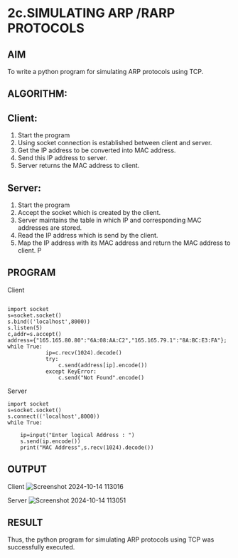 # 2c.SIMULATING ARP /RARP PROTOCOLS
## AIM
To write a python program for simulating ARP protocols using TCP.
## ALGORITHM:
## Client:
1. Start the program
2. Using socket connection is established between client and server.
3. Get the IP address to be converted into MAC address.
4. Send this IP address to server.
5. Server returns the MAC address to client.
## Server:
1. Start the program
2. Accept the socket which is created by the client.
3. Server maintains the table in which IP and corresponding MAC addresses are
stored.
4. Read the IP address which is send by the client.
5. Map the IP address with its MAC address and return the MAC address to client.
P
## PROGRAM
Client
```
 
import socket 
s=socket.socket() 
s.bind(('localhost',8000)) 
s.listen(5) 
c,addr=s.accept() 
address={"165.165.80.80":"6A:08:AA:C2","165.165.79.1":"8A:BC:E3:FA"}; 
while True: 
            ip=c.recv(1024).decode() 
            try: 
                c.send(address[ip].encode()) 
            except KeyError: 
                c.send("Not Found".encode()

```
Server
```
import socket 
s=socket.socket() 
s.connect(('localhost',8000)) 
while True: 
 
    ip=input("Enter logical Address : ") 
    s.send(ip.encode()) 
    print("MAC Address",s.recv(1024).decode())

```

## OUTPUT
Client
![Screenshot 2024-10-14 113016](https://github.com/user-attachments/assets/f7d05a48-8728-41b3-9778-fc8c1c2961d9)

Server
![Screenshot 2024-10-14 113051](https://github.com/user-attachments/assets/15478542-c1f7-4aec-b3ea-11375b5e1888)


## RESULT
Thus, the python program for simulating ARP protocols using TCP was successfully 
executed.
